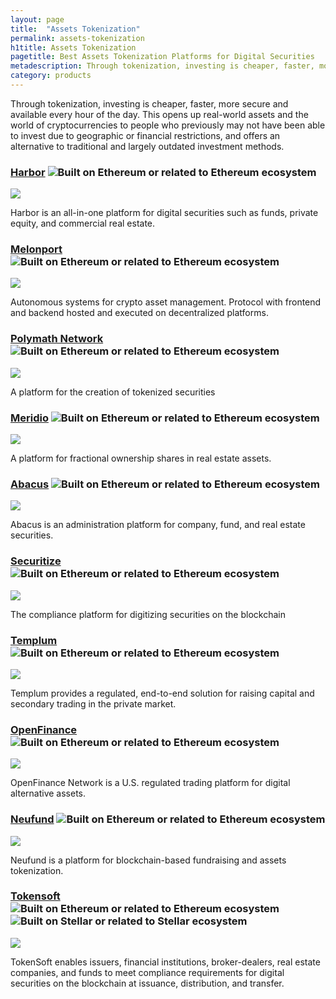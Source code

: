 ```yaml
---
layout: page
title:  "Assets Tokenization"
permalink: assets-tokenization
h1title: Assets Tokenization
pagetitle: Best Assets Tokenization Platforms for Digital Securities
metadescription: Through tokenization, investing is cheaper, faster, more secure and available every hour of the day.
category: products
---
```

Through tokenization, investing is cheaper, faster, more secure and available every hour of the day. This opens up real-world assets and the world of cryptocurrencies to people who previously may not have been able to invest due to geographic or financial restrictions, and offers an alternative to traditional and largely outdated investment methods.

### [Harbor](https://harbor.com/) ![](/images/ether.png "Built on Ethereum or related to Ethereum ecosystem")

![](/images/output_md/httpsharborcom.png)

Harbor is an all-in-one platform for digital securities such as funds, private equity, and commercial real estate.

### [Melonport](https://melonport.com/) ![](/images/ether.png "Built on Ethereum or related to Ethereum ecosystem")

![](/images/output_md/httpsmelonportcom.png)

Autonomous systems for crypto asset management. Protocol with frontend and backend hosted and executed on decentralized platforms.

### [Polymath Network](https://polymath.network/) ![](/images/ether.png "Built on Ethereum or related to Ethereum ecosystem")

![](/images/output_md/httpspolymathnetwork.png)

A platform for the creation of tokenized securities

### [Meridio](https://www.meridio.co/) ![](/images/ether.png "Built on Ethereum or related to Ethereum ecosystem")

![](/images/output_md/httpswwwmeridioco.png)

A platform for fractional ownership shares in real estate assets.

### [Abacus](https://abacusfi.com/) ![](/images/ether.png "Built on Ethereum or related to Ethereum ecosystem")

![](/images/output_md/httpsabacusficom.png)

Abacus is an administration platform for company, fund, and real estate securities.

### [Securitize](https://www.securitize.io/) ![](/images/ether.png "Built on Ethereum or related to Ethereum ecosystem")

![](/images/output_md/httpswwwsecuritizeio.png)

The compliance platform for digitizing securities on the blockchain

### [Templum](https://templuminc.com/) ![](/images/ether.png "Built on Ethereum or related to Ethereum ecosystem")

![](/images/output_md/httpstempluminccom.png)

Templum provides a regulated, end-to-end solution for raising capital and secondary trading in the private market.

### [OpenFinance](https://openfinance.io/) ![](/images/ether.png "Built on Ethereum or related to Ethereum ecosystem")

![](/images/output_md/httpsopenfinanceio.png)

OpenFinance Network is a U.S. regulated trading platform for digital alternative assets.

### [Neufund](https://neufund.org/) ![](/images/ether.png "Built on Ethereum or related to Ethereum ecosystem")

![](/images/output_md/httpsneufundorg.png)

Neufund is a platform for blockchain-based fundraising and assets tokenization.

### [Tokensoft](https://www.tokensoft.io/) ![](/images/ether.png "Built on Ethereum or related to Ethereum ecosystem") ![](/images/stellar.png "Built on Stellar or related to Stellar ecosystem")

![](/images/output_md/httpswwwtokensoftio.png)

TokenSoft enables issuers, financial institutions, broker-dealers, real estate companies, and funds to meet compliance requirements for digital securities on the blockchain at issuance, distribution, and transfer.
